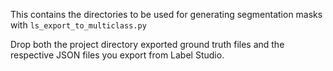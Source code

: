 This contains the directories to be used for generating segmentation masks with `ls_export_to_multiclass.py`

Drop both the project directory exported ground truth files and the respective JSON files you export from Label Studio.